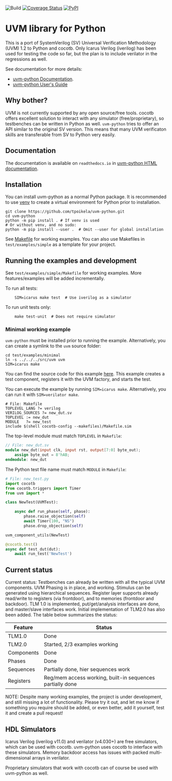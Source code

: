 ![Build](https://github.com/tpoikela/uvm-python/workflows/Build/badge.svg?branch=master)
[![Coverage Status](https://coveralls.io/repos/github/tpoikela/uvm-python/badge.svg?branch=master)](https://coveralls.io/github/tpoikela/uvm-python?branch=master)
[![PyPI](https://img.shields.io/pypi/dm/uvm-python.svg?label=PyPI%20downloads)](https://pypi.org/project/uvm-python/)

UVM library for Python
======================

This is a port of SystemVerilog (SV) Universal Verification Methodology (UVM)
1.2 to Python and cocotb. Only Icarus Verilog (iverilog) has been used for
testing the code so
far, but the plan is to include verilator in the regressions as well.

See documentation for more details:
  - [uvm-python Documentation](https://uvm-python.readthedocs.io/).
  - [uvm-python User's Guide](https://uvm-python.readthedocs.io/en/latest/uvm_users_guide_1.2.html)

Why bother?
-----------

UVM is not currently supported by any open source/free tools. cocotb offers
excellent solution to interact with any simulator (free/proprietary), so
testbenches can be written in Python as well. `uvm-python` tries to offer
an API similar to the original SV version. This means that many UVM verificaton
skills are transferable from SV to Python very easily.

Documentation
-------------

The documentation is available on `readthedocs.io` in
[uvm-python HTML documentation](https://uvm-python.readthedocs.io/).

Installation
------------

You can install uvm-python as a normal Python package. It is recommended to use
[venv](https://docs.python.org/3/library/venv.html) to create a virtual
environment for Python prior to installation.

```shell
git clone https://github.com/tpoikela/uvm-python.git
cd uvm-python
python -m pip install . # If venv is used
# Or without venv, and no sudo:
python -m pip install --user .  # Omit --user for global installation
```

See [Makefile](test/examples/simple/Makefile) for working examples. You can
also use Makefiles in `test/examples/simple` as a
template for your project.

Running the examples and development
------------------------------------

See `test/examples/simple/Makefile` for working examples. More features/examples will be added
incrementally.

To run all tests:
```shell
    SIM=icarus make test  # Use iverilog as a simulator
```

To run unit tests only:
```
    make test-unit  # Does not require simulator
```

### Minimal working example ###

`uvm-python` must be installed prior to running the example. Alternatively, you
can create a symlink to the `uvm` source folder:

```shell
cd test/examples/minimal
ln -s ../../../src/uvm uvm
SIM=icarus make
```

You can find the
source code for this example [here](test/examples/minimal). This example
creates a test component, registers it with the UVM factory, and starts the test.

You can execute the example by running `SIM=icarus make`. Alternatively, you can
run it with `SIM=verilator make`.

```make
# File: Makefile
TOPLEVEL_LANG ?= verilog
VERILOG_SOURCES ?= new_dut.sv
TOPLEVEL := new_dut
MODULE   ?= new_test
include $(shell cocotb-config --makefiles)/Makefile.sim
```

The top-level module must match `TOPLEVEL` in `Makefile`:

```verilog
// File: new_dut.sv
module new_dut(input clk, input rst, output[7:0] byte_out);
    assign byte_out = 8'hAB;
endmodule: new_dut
```

The Python test file name must match `MODULE` in `Makefile`:

```python
# File: new_test.py
import cocotb
from cocotb.triggers import Timer
from uvm import *

class NewTest(UVMTest):

    async def run_phase(self, phase):
        phase.raise_objection(self)
        await Timer(100, "NS")
        phase.drop_objection(self)

uvm_component_utils(NewTest)

@cocotb.test()
async def test_dut(dut):
    await run_test('NewTest')
```

Current status
--------------
Current status: Testbenches can already be written with all the typical UVM 
components. UVM Phasing is in place, and working. Stimulus can be generated
using hierarchical sequences. Register
layer supports already read/write to registers (via frontdoor), and to 
memories (frontdoor and backdoor). TLM 1.0 is implemented,
put/get/analysis interfaces are done, and master/slave interfaces work. Initial
implementation of TLM2.0 has also been added. The table below summarizes the
status:

| Feature    | Status                                                    |
| ---------  | ------                                                    |
| TLM1.0     | Done                                                      |
| TLM2.0     | Started, 2/3 examples working                             |
| Components | Done                                                      |
| Phases     | Done                                                      |
| Sequences  | Partially done, hier sequences work                       |
| Registers  | Reg/mem access working, built-in sequences partially done |

NOTE: Despite many working examples, the project is under development, and still
missing a lot of functionality. Please try it out, and let me know if
something you require should be added, or even better, add it yourself, test it
and create a pull request!


HDL Simulators
--------------

Icarus Verilog (iverilog v11.0) and verilator (v4.030+) are free simulators, which can
be used with cocotb. uvm-python uses cocotb to interface with these simulators.
Memory backdoor access has issues with packed multi-dimensional arrays in
verilator.

Proprietary simulators that work with cocotb can of course be used with
uvm-python as well.
